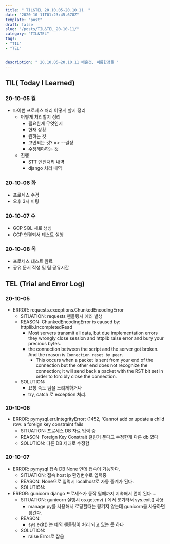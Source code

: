 ```yaml
---
title: " TIL&TEL 20.10.05~20.10.11  "
date: "2020-10-11T01:23:45.678Z"
template: "post"
draft: false
slug: "/posts/TIL&TEL_20-10-11/"
category: "TIL&TEL"
tags:
- "TIL"
- "TEL"


description: " 20.10.05~20.10.11 배운것, 씨름한것들 "
---
```


## TIL( Today I Learned)

### 20-10-05 월

- 파이썬 프로세스 처리 어떻게 할지 정리 
  - 어떻게 처리할지 정리
    - 필요한게 무엇인지
    - 현재 상황
    - 원하는 것
    - 고민되는 것? => --결정
    - 수정해야하는 것
  - 진행
    - STT 엔진처리 내역
    - django 처리 내역

### 20-10-06 화

- 프로세스 수정
- 오후 3시 미팅

### 20-10-07 수

- GCP SQL 새로 생성
- GCP 연결되서 테스트 실행

### 20-10-08 목

- 프로세스 테스트 완료
- 공유 문서 작성 및 팀 공유시간


## TEL (Trial and Error Log)

### 20-10-05

- ERROR: requests.exceptions.ChunkedEncodingError
  - SITUATION: requests 핸들링시 에러 발생
  - REASON: ChunkedEncodingError is caused by: httplib.IncompletedRead
    - Most servers transmit all data, but due implementation errors they wrongly close session and httplib raise error and bury your precious bytes.
    - the connection between the script and the server got broken. And the reason is `Connection reset by peer`.
      - This occurs when a packet is sent from your end of the connection but the other end does not recognize the connection; it will send back a packet with the RST bit set in order to forcibly close the connection.
  - SOLUTION:
    - 요청 속도 텀을 느리게하거나
    - try, catch 로 exception 처리.

### 20-10-06

- ERROR: pymysql.err.IntegrityError: (1452, 'Cannot add or update a child row: a foreign key constraint fails
  - SITUATION: 프로세스 DB 자료 입력 중
  - REASON: Foreign Key Constrait 걸린거 푼다고 수정한게 다른 db 였다
  - SOLUTION: 다른 DB 제대로 수정함

### 20-10-07

- ERROR: pymysql 접속 DB None 인데 접속이 가능하다.
  - SITUATION: 접속 host ip 환경변수로 입력중
  - REASON: None으로 입력시 localhost로 자동 중계가 된다.
  - SOLUTION: 
- ERROR: gunicorn django 프로세스가 동작 될때까지 지속해서 런이 된다....
  - SITUATION: gunicorn 실행시 os.getenv( ) 에서 분기타서 sys.exit() 사용
    - manage.py를 사용해서 로딩할때는 튕기지 않는데 gunicorn을 사용하면 튕긴다.
  - REASON:
    - sys.exit() 는 예외 핸들링이 처리 되고 있는 듯 하다
  - SOLUTION:
    - raise Error로 잡음